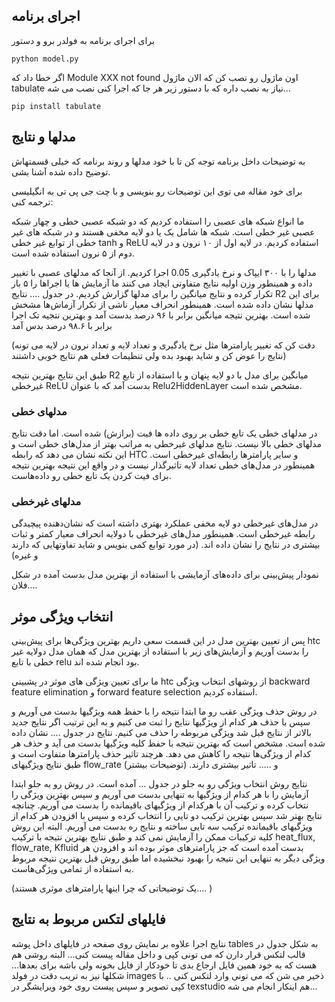 ## اجرای برنامه

برای اجرای برنامه به فولدر برو و دستور

```
python model.py
```
اگر خطا داد که Module XXX not found اون ماژول رو نصب کن که الان ماژول tabulate نیاز به نصب داره که با دستور زیر هر جا که اجرا کنی نصب می شه... 




```
pip install tabulate
```



## مدلها و نتایج
به توضیحات داخل برنامه توجه کن تا با خود مدلها و روند برنامه که خیلی قسمتهاش توضیح داده شده آشنا بشی.

برای خود مقاله می توی این توضیحات رو بنویسی و با چت جی پی تی به انگیلیسی ترجمه کنی:


ما انواع شبکه های عصبی را استفاده کردیم که دو شبکه عصبی خطی و چهار شبکه عصبی غیر خطی است. شبکه ها شامل یک یا دو لایه مخفی هستند و در شبکه های غیر خطی از توابع غیر خطی tanh و ReLU استفاده کردیم. در لایه اول از ۱۰ نرون و در لایه دوم از ۵ نرون استفاده شده است. 

مدلها را با ۳۰۰ ایپاک و نرخ یادگیری 0.05 اجرا کردیم. از آنجا که مدلهای عصبی با تغییر داده و همینطور وزن اولیه نتایج متفاوتی ایجاد می کنند ما آزمایش ها یا اجراها را ۵ بار تکرار کرده و نتایج میانگین را برای مدلها گزارش کردیم. در جدول .... نتایج R2 برای این مدلها نشان داده شده است. همینطور انحراف معیار ناشی از تکرار آزماش‌ها مشخش شده است. بهترین نتیجه میانگین برابر با ۹۶ درصد بدست آمد و بهترین نتجیه تک اجرا برابر با ۹۸.۶ درصد بدس آمد

(دقت کن که تغییر پارامترها مثل نرخ یادگیری و تعداد لایه و تعداد نرون در لایه می تونه نتایج را عوض کن و شاید بهبود بده ولی تنظیمات فعلی هم نتایج خوبی داشتند)

طبق این نتایج بهترین نتیجه R2 میانگین برای مدل با دو لایه پنهان و با استفاده از تابع غیرخطی ReLU بدست آمد که با عنوان Relu2HiddenLayer مشخص شده است. 

### مدلهای خطی
در مدلهای خطی یک تابع خطی بر روی داده ها فیت (برازش) شده است. اما دقت نتایج مدلهای خطی بالا نیست. نتایج مدلهای غیرخطی به مراتب بهتر از مدل‌های خطی است  و این نکته نشان می دهد که رابطه HTC و سایر پارامترها رابطه‌ای غیرخطی است. همینطور در مدل‌های خطی تعداد لایه تاثیرگذار نیست و در واقع این نتیجه بهترین نتیجه برای فیت کردن یک تابع خطی رو داده‌هاست.

### مدلهای غیرخطی
در مدل‌های غیرخطی دو لایه مخفی عملکرد بهتری داشته است که نشان‌دهنده پیچیدگی رابطه غیرخطی است. همینطور مدل‌های غیرخطی با دولایه انحراف معیار کمتر و ثبات بیشتری در نتایج را نشان داده اند. (در مورد توابع کمی بنویس و شاید تفاوتهایی که دارند و غیره)

نمودار پیش‌بینی برای داده‌های آزمایشی با استفاده از بهترین مدل بدست آمده در شکل فلان....

## انتخاب ویژگی موثر
پس از تعیین بهترین مدل در این قسمت سعی داریم بهترین ویژگی‌ها برای پیش‌بینی htc را بدست آوریم و آزمایش‌های زیر با استفاده از بهترین مدل که همان مدل دولایه غیر خطی با تابع relu بود انجام شده اند.


ما برای تعیین ویژگی های موثر در پشبینی htc از روشهای انتخاب ویژگی  backward feature elimination و forward feature selection استفاده کردیم. 


در روش حذف ویژگی عقب رو ما ابتدا نتیجه را با حفظ همه ویژگیها بدست می آوریم و سپس با حذف هر کدام از ویژگیها نتایج را ثبت می کنیم و به این ترتیب اگر نتایج جدید بالاتر از نتایج قبل شد ویژگی مربوطه را حذف می کنیم. نتایج در جدول  .... نشان داده شده است. مشخص است که بهترین نتیجه با حفظ کلیه ویژگیها بدست می آید و حذف هر کدام از ویژگی‌ها نتیجه را کاهش می دهد. هرچند تاثیر حذف پارامترها متفاوت است و طبق نتایج ویژگیهای flow_rate و ..... تاثیر بیشتری دارند. (توضیحات بیشتر)

نتایج روش انتخاب ویژگی رو به جلو در جدول ... آمده است.
در روش رو به جلو ابتدا آزمایش را با هر کدام از ویژگیها به تنهایی بدست می آوریم و سپس بهترین ویژگی را نتخاب کرده و ترکیب آن با هرکدام از ویژگیهای باقیمانده را بدست می آوریم. چنانچه نتایج بهتر شد سپس بهترین ترکیب دو تایی را انتخاب کرده و سپس با افزودن هر کدام از ویژگیهای باقیمانده ترکیب سه تایی ساخته و نتایج ره بدست می آوریم. البته این روش کلیه ترکیبات ممکن را آزمایش نمی کند و طبق نتایج بهترین نتیجه با ترکیب heat_flux, flow_rate, Kfluid بدست آمده است که جز پارامترهای موثر بوده اند و افزودن هر ویژگی دیگر به تنهایی این نتیجه را بهبود نبخشیده اما طبق روش قبل بهترین نتیجه مربوط به استفاده از تمامی ویژگی‌هاست.

(یک توضیحاتی که چرا اینها پارامترهای موثری هستند.... )


## فایلهای لتکس مربوط به نتایج

نتایج اجرا علاوه بر نمایش روی صفحه در فایلهای داخل پوشه tables به شکل جدول در قالب لتکس قرار دارن که می تونی کپی و داخل مقاله پیست کنی...  البته روشی هم هست که به خود همین فایل ارجاع بدی تا خودکار از فایل بخونه ولی باشه برای بعدها... شکلها نیز به تریب دقت در فولد images ذخیر می شن که می تونی وارد لتکس کنی .. با کپی تصویر و سپس پیست روی خود ویرایشگر در texstudio هم اینکار انجام می شه... 



